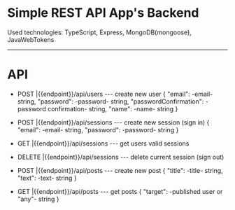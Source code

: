 # Simple REST API App's Backend

Used technologies: TypeScript, Express, MongoDB(mongoose), JavaWebTokens 

***

# API

- POST   |{{endpoint}}/api/users     --- create new user
    {
        "email": -email- string,
        "password": -password- string,
        "passwordConfirmation": -password confirmation- string,
        "name": -name- string
    }

- POST   |{{endpoint}}/api/sessions  --- create new session (sign in)
    {
        "email": -email- string,
        "password": -password- string
    }

- GET    |{{endpoint}}/api/sessions  --- get users valid sessions

- DELETE |{{endpoint}}/api/sessions  --- delete current session (sign out)

- POST   |{{endpoint}}/api/posts     --- create new post
    {
        "title": -title- string,
        "text": -text- string
    }

- GET    |{{endpoint}}/api/posts     --- get posts
    {
        "target": -published user or "any"- string
    }